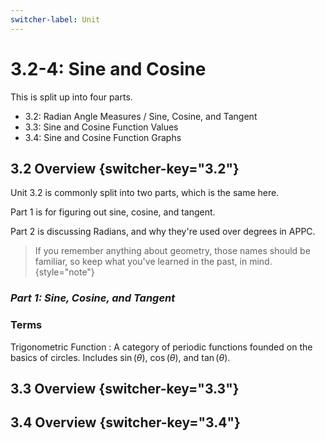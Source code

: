 ```yaml
---
switcher-label: Unit
---
```

# 3.2-4: Sine and Cosine

This is split up into four parts.

* 3.2: Radian Angle Measures / Sine, Cosine, and Tangent
* 3.3: Sine and Cosine Function Values
* 3.4: Sine and Cosine Function Graphs

<!-- 3.2 -->
## 3.2 Overview {switcher-key="3.2"}

Unit 3.2 is commonly split into two parts, which is the same here.

Part 1 is for figuring out sine, cosine, and tangent.

Part 2 is discussing Radians, and why they're used over degrees in APPC.

> If you remember anything about geometry, those names should be familiar, so keep what you've learned in the past, in mind.
{style="note"}

### _Part 1: Sine, Cosine, and Tangent_

### Terms

Trigonometric Function
: A category of periodic functions founded on the basics of circles.
Includes $\sin(\theta)$, $\cos(\theta)$, and $\tan(\theta)$. 

<!-- 3.3 -->
## 3.3 Overview {switcher-key="3.3"}



<!-- 3.4 -->
## 3.4 Overview {switcher-key="3.4"}